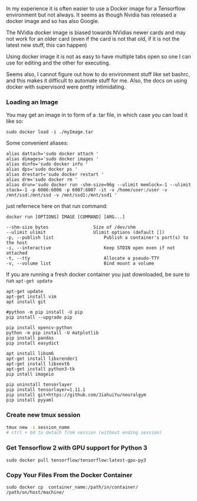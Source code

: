 
In my experience it is often easier to use a Docker image for a Tensorflow environment but not always.
It seems as though Nvidia has released a docker image and so has also Google.

The NVidia docker image is biased towards NVidias newer cards and may not work for an older card (even if the card is not that old, if it is not the latest new stuff, this can happen)

Using docker image it is not as easy to have multiple tabs open so one I can use for editing and the other for executing. 

Seems also, I cannot figure out how to do environment stuff like set bashrc, and this makes it difficult to automate stuff for me. Also, the docs on using docker with supervisord were pretty intimidating.

### Loading an Image
You may get an image in to form of a .tar file, in which case you can load it like so: 
```
sudo docker load -i ./myImage.tar

```

Some convenient aliases:
```
alias dattach='sudo docker attach '
alias dimages='sudo docker images '
alias dinfo='sudo docker info '
alias dps='sudo docker ps '
alias drestart='sudo docker restart '
alias drm='sudo docker rm '
alias drun='sudo docker run -shm-size=96g --ulimit memlock=-1 --ulimit stack=-1 -p 6006:6006 -p 6007:6007 -it -v /home/user:/user -v /mnt/ssd:/mnt/ssd -v /mnt/ssd1:/mnt/ssd1 '
```
just refernece here on that run command:
```
docker run [OPTIONS] IMAGE [COMMAND] [ARG...]

--shm-size bytes                 Size of /dev/shm
--ulimit ulimit                  Ulimit options (default [])
-p, --publish list                   Publish a container's port(s) to the host
-i, --interactive                    Keep STDIN open even if not attached
-t, --tty                            Allocate a pseudo-TTY
-v, --volume list                    Bind mount a volume

```

If you are running a fresh docker container you just downloaded, be sure to run ``apt-get update``

```
apt-get update
apt-get install vim
apt install git

#python -m pip install -U pip
pip install --upgrade pip

pip install opencv-python
python -m pip install -U matplotlib
pip install pandas
pip install easydict

apt install libsm6
apt-get install libxrender1
apt-get install libxext6
apt-get install python3-tk
pip intall imageio

pip uninstall tensorlayer
pip install tensorlayer=1.11.1
pip install git+https://github.com/JiahuiYu/neuralgym
pip install pyyaml

```

### Create new tmux session
```bash
tmux new -s session_name
# ctrl + bd to detach from session (without ending session)
```



### Get Tensorflow 2 with GPU support for Python 3
```
sudo docker pull tensorflow/tensorflow:latest-gpu-py3
```

### Copy Your Files From the Docker Container
```
sudo docker cp  container_name:/path/in/container/ /path/on/host/machine/
```
